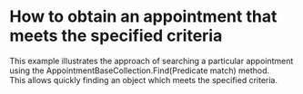 # How to obtain an appointment that meets the specified criteria


<p>This example illustrates the approach of searching a particular appointment using the AppointmentBaseCollection.Find(Predicate<T> match) method.<br />
This allows quickly finding an object which meets the specified criteria.</p>

<br/>


